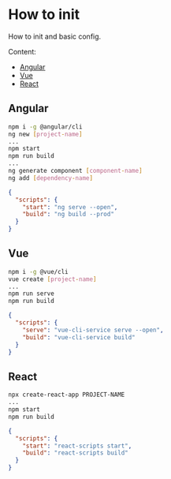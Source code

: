 # How to init

How to init and basic config.

Content:

* [Angular](how#Angular)
* [Vue](how#Vue)
* [React](how#React)

## Angular

```bash
npm i -g @angular/cli
ng new [project-name]
...
npm start
npm run build
...
ng generate component [component-name]
ng add [dependency-name]

```

```json
{
  "scripts": {
    "start": "ng serve --open",
    "build": "ng build --prod"
  }
}
```

## Vue

```bash
npm i -g @vue/cli
vue create [project-name]
...
npm run serve
npm run build
```

```json
{
  "scripts": {
    "serve": "vue-cli-service serve --open",
    "build": "vue-cli-service build"
  }
}
```

## React

```bash
npx create-react-app PROJECT-NAME
...
npm start
npm run build
```

```json
{
  "scripts": {
    "start": "react-scripts start",
    "build": "react-scripts build"
  }
}
```
